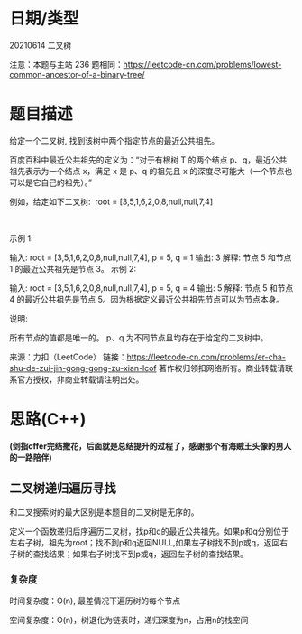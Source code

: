 
<!--
 * @Author: baisichen
 * @Date: 2021-05-10 10:20:04
 * @LastEditTime: 2021-06-16 22:54:34
 * @LastEditors: baisichen
 * @Description: 
-->
# 日期/类型
20210614 二叉树

注意：本题与主站 236 题相同：https://leetcode-cn.com/problems/lowest-common-ancestor-of-a-binary-tree/

# 题目描述
给定一个二叉树, 找到该树中两个指定节点的最近公共祖先。

百度百科中最近公共祖先的定义为：“对于有根树 T 的两个结点 p、q，最近公共祖先表示为一个结点 x，满足 x 是 p、q 的祖先且 x 的深度尽可能大（一个节点也可以是它自己的祖先）。”

例如，给定如下二叉树:  root = [3,5,1,6,2,0,8,null,null,7,4]



 

示例 1:

输入: root = [3,5,1,6,2,0,8,null,null,7,4], p = 5, q = 1
输出: 3
解释: 节点 5 和节点 1 的最近公共祖先是节点 3。
示例 2:

输入: root = [3,5,1,6,2,0,8,null,null,7,4], p = 5, q = 4
输出: 5
解释: 节点 5 和节点 4 的最近公共祖先是节点 5。因为根据定义最近公共祖先节点可以为节点本身。
 

说明:

所有节点的值都是唯一的。
p、q 为不同节点且均存在于给定的二叉树中。


来源：力扣（LeetCode）
链接：https://leetcode-cn.com/problems/er-cha-shu-de-zui-jin-gong-gong-zu-xian-lcof
著作权归领扣网络所有。商业转载请联系官方授权，非商业转载请注明出处。

# 思路(C++)
**(剑指offer完结撒花，后面就是总结提升的过程了，感谢那个有海贼王头像的男人的一路陪伴)**

## 二叉树递归遍历寻找
和二叉搜索树的最大区别是本题目的二叉树是无序的。

定义一个函数递归后序遍历二叉树，找p和q的最近公共祖先。如果p和q分别位于左右子树，祖先为root；找不到p和q返回NULL,如果左子树找不到p或q，返回右子树的查找结果；如果右子树找不到p或q，返回左子树的查找结果。

### 复杂度
时间复杂度：O(n), 最差情况下遍历树的每个节点

空间复杂度：O(n)，树退化为链表时，递归深度为n，占用n的栈空间
